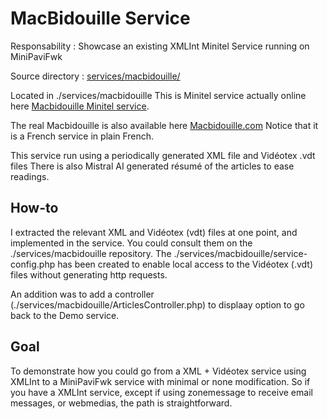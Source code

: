 # MacBidouille Service

Responsability : Showcase an existing XMLInt Minitel Service running on MiniPaviFwk

Source directory : [services/macbidouille/](../../services/macbidouille/)


Located in ./services/macbidouille
This is Minitel service actually online here [Macbidouille Minitel service](https://www.minipavi.fr/emulminitel/index.php?url=https://minitelbidouille.pvigier.com/minitelbidouille.xml&color=false).

The real Macbidouille is also available here [Macbidouille.com](https://macbidouille.com)
Notice that it is a French service in plain French.

This service run using a periodically generated XML file and Vidéotex .vdt files
There is also Mistral AI generated résumé of the articles to ease readings.

## How-to
I extracted the relevant XML and Vidéotex (vdt) files at one point, and implemented in the service.
You could consult them on the ./services/macbidouille repository.
The ./services/macbidouille/service-config.php has been created to enable local access to the Vidéotex (.vdt) files without generating http requests.

An addition was to add a controller (./services/macbidouille/ArticlesController.php) to displaay option to go back to the Demo service.

## Goal
To demonstrate how you could go from a XML + Vidéotex service using XMLInt to a MiniPaviFwk service with minimal or none modification.
So if you have a XMLInt service, except if using zonemessage to receive email messages, or webmedias, the path is straightforward.
